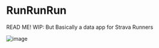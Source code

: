 # RunRunRun
READ ME!
WIP: But Basically a data app for Strava Runners

![image](https://user-images.githubusercontent.com/107880782/196099642-d3ff9869-c530-477b-9657-67e585eba2e2.png)
